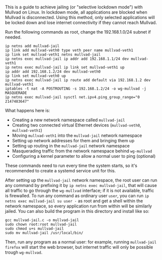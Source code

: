 This is a guide to achieve jailing (or "selective lockdown mode") with Mullvad on Linux. In lockdown mode, all applications are blocked when Mullvad is disconnected. Using this method, only selected applications will be locked down and lose internet connectivity if they cannot reach Mullvad.

Run the following commands as root, change the 192.168.1.0/24 subnet if needed.

```
ip netns add mullvad-jail
ip link add mullvad-veth0 type veth peer name mullvad-veth1
ip link set mullvad-veth1 netns mullvad-jail
ip netns exec mullvad-jail ip addr add 192.168.1.1/24 dev mullvad-veth1
ip netns exec mullvad-jail ip link set mullvad-veth1 up
ip addr add 192.168.1.2/24 dev mullvad-veth0
ip link set mullvad-veth0 up
ip netns exec mullvad-jail ip route add default via 192.168.1.2 dev mullvad-veth1
iptables -t nat -A POSTROUTING -s 192.168.1.2/24 -o wg-mullvad -j MASQUERADE
ip netns exec mullvad-jail sysctl net.ipv4.ping_group_range="0 2147483647"
```

What happens here is:

* Creating a new network namespace called `mullvad-jail`
* Creating two connected virtual Ethernet devices (`mullvad-veth0`, `mullvad-veth1`)
* Moving `mullvad-veth1` into the `mullvad-jail` network namespace
* Setting up network addresses for them and bringing them up
* Setting up routing in the `mullvad-jail` network namespace
* Masquerading traffic from the network namespace behind `wg-mullvad`
* Configuring a kernel parameter to allow a normal user to ping (optional)

These commands need to run every time the system starts, so it's recommended to create a systemd service unit for this.

After setting up the `mullvad-jail` network namespace, the root user can run any command by prefixing it by `ip netns exec mullvad-jail`, that will cause all traffic to go through the `wg-mullvad` interface; if it is not available, traffic is firewalled. To run any command as ordinary user `user`, you can run `ip netns exec mullvad-jail su user -` as root and get a shell within the network namespace, so every application run from within will be similarly jailed. You can also build the program in this directory and install like so:

```
gcc mullvad-jail.c -o mullvad-jail
sudo chown root:root mullvad-jail
sudo chmod u+s mullvad-jail
sudo mv mullvad-jail /usr/local/bin/
```

Then, run any program as a normal user: for example, running `mullvad-jail firefox` will start the web browser, but internet traffic will only be possible trough `wg-mullvad`.